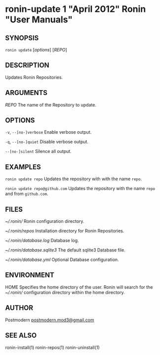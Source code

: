 # ronin-update 1 "April 2012" Ronin "User Manuals"

## SYNOPSIS

`ronin update` [*options*] [*REPO*]

## DESCRIPTION

Updates Ronin Repositories.

## ARGUMENTS

*REPO*
	The name of the Repository to update.

## OPTIONS

`-v`, `--[no-]verbose`
	Enable verbose output.

`-q`, `--[no-]quiet`
	Disable verbose output.

`--[no-]silent`
	Silence all output.

## EXAMPLES

`ronin update repo`
	Updates the repository with with the name `repo`.

`ronin update repo@github.com`
	Updates the repository with the name `repo` and from `github.com`.

## FILES

*~/.ronin/*
	Ronin configuration directory.

*~/.ronin/repos*
	Installation directory for Ronin Repositories.

*~/.ronin/database.log*
	Database log.

*~/.ronin/database.sqlite3*
	The default sqlite3 Database file.

*~/.ronin/database.yml*
	Optional Database configuration.

## ENVIRONMENT

HOME
	Specifies the home directory of the user. Ronin will search for the
	*~/.ronin/* configuration directory within the home directory.

## AUTHOR

Postmodern <postmodern.mod3@gmail.com>

## SEE ALSO

ronin-install(1) ronin-repos(1) ronin-uninstall(1)
